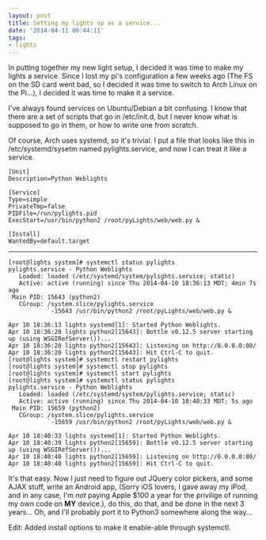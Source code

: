 ```yaml
---
layout: post
title: Setting my lights up as a service...
date: '2014-04-11 00:44:11'
tags:
- lights
---
```


In putting together my new light setup, I decided it was time to make my lights a service. Since I lost my pi's configuration a few weeks ago (The FS on the SD card went bad, so I decided it was time to switch to Arch Linux on the Pi...), I decided it was time to make it a service. 

I've always found services on Ubuntu/Debian a bit confusing. I know that there are a set of scripts that go in /etc/init.d, but I never know what is supposed to go in them, or how to write one from scratch. 

Of course, Arch uses systemd, so it's trivial. I put a file that looks like this in /etc/systemd/sysetm named pylights.service, and now I can treat it like a service. 


    [Unit]
    Description=Python Weblights
    
    [Service]
    Type=simple
    PrivateTmp=false
    PIDFile=/run/pylights.pid
    ExecStart=/usr/bin/python2 /root/pyLights/web/web.py &
    
    [Install]
    WantedBy=default.target

---
```
[root@lights system]# systemctl status pylights
pylights.service - Python Weblights
   Loaded: loaded (/etc/systemd/system/pylights.service; static)
   Active: active (running) since Thu 2014-04-10 18:36:13 MDT; 4min 7s ago
 Main PID: 15643 (python2)
   CGroup: /system.slice/pylights.service
           `-15643 /usr/bin/python2 /root/pyLights/web/web.py &

Apr 10 18:36:13 lights systemd[1]: Started Python Weblights.
Apr 10 18:36:20 lights python2[15643]: Bottle v0.12.5 server starting up (using WSGIRefServer())...
Apr 10 18:36:20 lights python2[15643]: Listening on http://0.0.0.0:80/
Apr 10 18:36:20 lights python2[15643]: Hit Ctrl-C to quit.
[root@lights system]# systemctl restart pylights
[root@lights system]# systemctl stop pylights
[root@lights system]# systemctl start pylights
[root@lights system]# systemctl status pylights
pylights.service - Python Weblights
   Loaded: loaded (/etc/systemd/system/pylights.service; static)
   Active: active (running) since Thu 2014-04-10 18:40:33 MDT; 5s ago
 Main PID: 15659 (python2)
   CGroup: /system.slice/pylights.service
           `-15659 /usr/bin/python2 /root/pyLights/web/web.py &

Apr 10 18:40:33 lights systemd[1]: Started Python Weblights.
Apr 10 18:40:39 lights python2[15659]: Bottle v0.12.5 server starting up (using WSGIRefServer())...
Apr 10 18:40:40 lights python2[15659]: Listening on http://0.0.0.0:80/
Apr 10 18:40:40 lights python2[15659]: Hit Ctrl-C to quit.
```

It's that easy. Now I just need to figure out JQuery color pickers, and some AJAX stuff, write an Android app, (Sorry iOS lovers, I gave away my iPod, and in any case, I'm *not* paying Apple $100 a year for the privilige of running my own code on **MY** device.), do this, do that, and be done in the next 3 years... Oh, and I'll probably port it to Python3 somewhere along the way... 

Edit: Added install options to make it enable-able through systemctl.